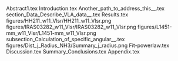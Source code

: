 Abstract1.tex
Introduction.tex
Another_path_to_address_this__.tex
section_Data_Describe_VLA_data__.tex
Results.tex
figures/HH211_w11_Vlsr/HH211_w11_Vlsr.png
figures/IRAS03282_w11_Vlsr/IRAS03282_w11_Vlsr.png
figures/L1451-mm_w11_Vlsr/L1451-mm_w11_Vlsr.png
subsection_Calculation_of_specific_angular__.tex
figures/Dist_j_Radius_NH3/Summary_j_radius.png
Fit-powerlaw.tex
Discussion.tex
Summary_Conclusions.tex
Appendix.tex